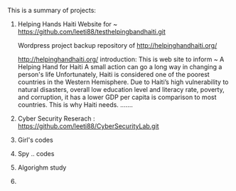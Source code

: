 This is a summary of projects: 

1. Helping Hands Haiti Website for ~ 
    https://github.com/leeti88/testhelpingbandhaiti.git

    Wordpress project backup repository of http://helpinghandhaiti.org/ 
    
    http://helpinghandhaiti.org/ 
    introduction: This is web site to inform ~
    A Helping Hand for Haiti
    A small action can go a long way in changing a person's life
    Unfortunately, Haiti is considered one of the poorest countries in the Western Hemisphere. Due to Haiti’s high vulnerability to natural disasters, overall low education level and literacy rate, poverty, and corruption, it has a lower GDP per capita is comparison to most countries. This is why Haiti needs. 
    .......


2. Cyber Security Reserach :
   https://github.com/leeti88/CyberSecurityLab.git
   
3. Girl's codes

4. Spy .. codes 

5. Algorighm study 

6. 

